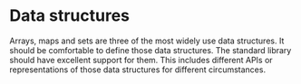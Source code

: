 # Data structures

Arrays, maps and sets are three of the most widely use data structures.  It should be comfortable to define those data structures.  The standard library should have excellent support for them.  This includes different APIs or representations of those data structures for different circumstances.
